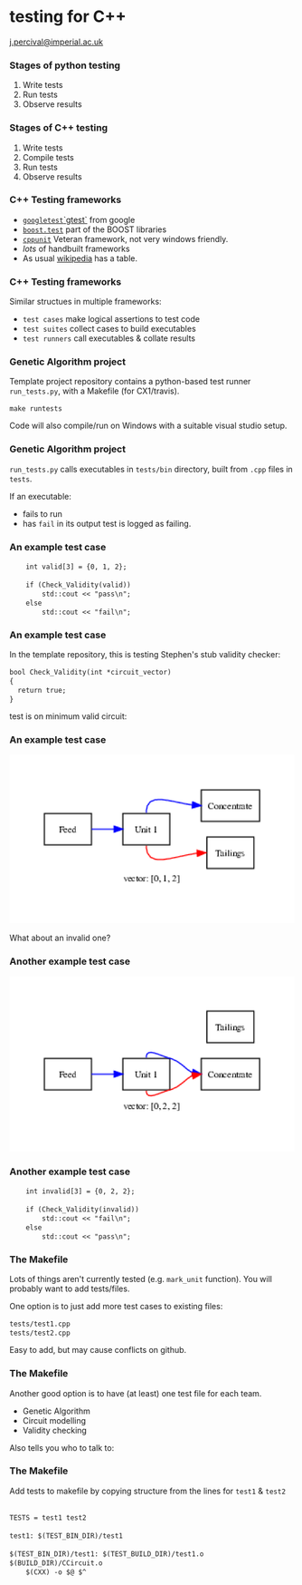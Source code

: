 # testing for C++

j.percival@imperial.ac.uk



### Stages of python testing

 1. Write tests
 2. Run tests
 3. Observe results


### Stages of C++ testing

 1. Write tests
 2. Compile tests
 3. Run tests
 4. Observe results



### C++ Testing frameworks

 - [`googletest`\`gtest`](https://github.com/google/googletest) from google
 - [`boost.test`](https://www.boost.org/doc/libs/1_70_0_beta1/libs/test/doc/html/index.html) part of the BOOST libraries
 - [`cppunit`](http://cppunit.sourceforge.net/doc/1.8.0/) Veteran framework, not very windows friendly.
 - *lots* of handbuilt frameworks
 - As usual [wikipedia](https://en.wikipedia.org/wiki/List_of_unit_testing_frameworks#C++) has a table.


### C++ Testing frameworks

Similar structues in multiple frameworks:
 - `test cases` make logical assertions to test code
 - `test suites` collect cases to build executables
 - `test runners` call executables & collate results



### Genetic Algorithm project

Template project repository contains a python-based test runner `run_tests.py`,
with a Makefile (for CX1/travis).

```
make runtests
```

Code will also compile/run on Windows with a suitable visual studio setup.


### Genetic Algorithm project

`run_tests.py` calls executables in `tests/bin` directory, built from `.cpp` files in
`tests`.

If an executable:
 - fails to run
 - has `fail` in its output
 test is logged as failing.


### An example test case

```
    int valid[3] = {0, 1, 2};

    if (Check_Validity(valid))
		std::cout << "pass\n";
	else
		std::cout << "fail\n";
```


### An example test case

In the template repository, this is testing Stephen's stub validity checker:

```
bool Check_Validity(int *circuit_vector)
{
  return true;
}
```

test is on minimum valid circuit:


### An example test case

![](seeing_circuits_images/circuit3.png)


What about an invalid one?



### Another example test case

![](seeing_circuits_images/circuit4.png)


### Another example test case

```
	int invalid[3] = {0, 2, 2};

	if (Check_Validity(invalid))
		std::cout << "fail\n";
	else
		std::cout << "pass\n";
```


### The Makefile

Lots of things aren't currently tested (e.g. `mark_unit` function).
You will probably want to add tests/files.

One option is to just add more test cases to existing files:

```
tests/test1.cpp
tests/test2.cpp
```

Easy to add, but may cause conflicts on github.


### The Makefile

Another good option is to have (at least) one test file for each team.
 - Genetic Algorithm 
 - Circuit modelling
 - Validity checking

Also tells you who to talk to:


### The Makefile

Add tests to makefile by copying structure from the lines for `test1` & `test2`

```

TESTS = test1 test2

test1: $(TEST_BIN_DIR)/test1

$(TEST_BIN_DIR)/test1: $(TEST_BUILD_DIR)/test1.o $(BUILD_DIR)/CCircuit.o
	$(CXX) -o $@ $^

```
